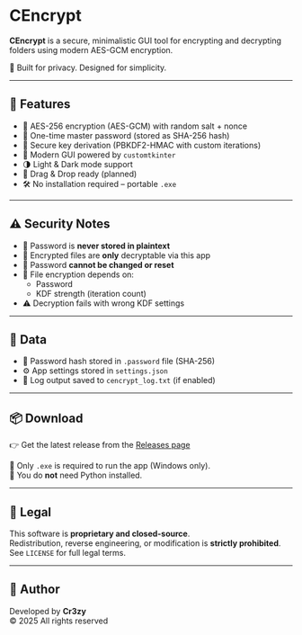 # CEncrypt

**CEncrypt** is a secure, minimalistic GUI tool for encrypting and decrypting folders using modern AES-GCM encryption.

🔐 Built for privacy. Designed for simplicity.

---

## 🚀 Features

- 🔐 AES-256 encryption (AES-GCM) with random salt + nonce
- 🔑 One-time master password (stored as SHA-256 hash)
- 🧠 Secure key derivation (PBKDF2-HMAC with custom iterations)
- 🧱 Modern GUI powered by `customtkinter`
- 🌗 Light & Dark mode support
- 📂 Drag & Drop ready (planned)
- 🛠 No installation required – portable `.exe`

---

## ⚠️ Security Notes

- 💬 Password is **never stored in plaintext**
- 🧠 Encrypted files are **only** decryptable via this app
- 🔁 Password **cannot be changed or reset**
- 🔄 File encryption depends on:
  - Password
  - KDF strength (iteration count)
- ⚠️ Decryption fails with wrong KDF settings

---

## 💾 Data

- 🔐 Password hash stored in `.password` file (SHA-256)
- ⚙️ App settings stored in `settings.json`
- 📝 Log output saved to `cencrypt_log.txt` (if enabled)

---

## 📦 Download

👉 Get the latest release from the [Releases page](https://github.com/Cr3zy-dev/CEncrypt/releases)

📁 Only `.exe` is required to run the app (Windows only).  
📌 You do **not** need Python installed.

---

## 🛑 Legal

This software is **proprietary and closed-source**.  
Redistribution, reverse engineering, or modification is **strictly prohibited**.  
See `LICENSE` for full legal terms.

---

## 👤 Author

Developed by **Cr3zy**  
© 2025 All rights reserved
